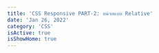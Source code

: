 ```yaml
---
title: 'CSS Responsive PART-2: หน่วยแบบ Relative'
date: 'Jan 26, 2022'
category: 'CSS'
isActive: true
isShowHome: true
---
```

